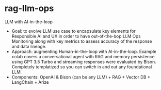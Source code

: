 # rag-llm-ops

LLM with AI-in-the-loop

- Goal: to evolve LLM use case to encapsulate key elements for Responsible AI and UX in order to have out-of-the-bop LLM Ops Monitoring along with key metrics to assess accuracy of the response and data lineage. 
- Approach: augmenting Human-in-the-loop with AI-in-the-loop. Example colab covers a conversational agent with RAG and memory persistence using GPT 3.5 Turbo and streaming responses were evaluated by Bison. Completely templatized so you can switch in and out any foundational LLM.
- Components: OpenAI & Bison (can be any LLM) + RAG + Vector DB + LangChain + Arize
